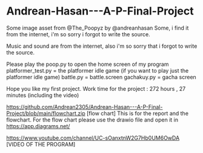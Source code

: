 # Andrean-Hasan---A-P-Final-Project
Some image asset from @The_Poopyz by @andreanhasan
Some, i find it from the internet, i'm so sorry i forgot to write the source. 

Music and sound are from the internet, also i'm so sorry that i forgot to write the source.

Please play the poop.py to open the home screen of my program
platformer_test.py  = the platformer idle game (if you want to play just the platformer idle game)
battle.py = battle.screen
gachakuy.py = gacha screen

Hope you like my first project.
Work time for the project : 272 hours , 27 minutes (including the video)


https://github.com/Andrean2305/Andrean-Hasan---A-P-Final-Project/blob/main/flowchart.zip [flow chart]
This is for the report and the flowchart. For the flow chart please use the drawio file and open it in https://app.diagrams.net/


https://www.youtube.com/channel/UC-sOanxtnW2G7Hb0UM6OwDA [VIDEO OF THE PROGRAM]
